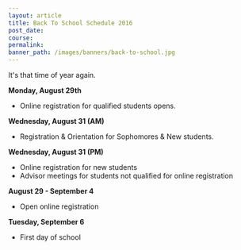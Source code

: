 ```yaml
---
layout: article
title: Back To School Schedule 2016
post_date:
course:
permalink:
banner_path: /images/banners/back-to-school.jpg
---
```



It's that time of year again.



**Monday, August 29th**

* Online registration for qualified students opens.


**Wednesday, August 31 (AM)**

* Registration & Orientation for Sophomores & New students.


**Wednesday, August 31 (PM)**

* Online registration for new students
* Advisor meetings for students not qualified for online registration


**August 29 - September 4**

* Open online registration


**Tuesday, September 6**

* First day of school